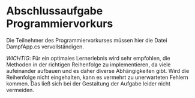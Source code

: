﻿# Abschlussaufgabe Programmiervorkurs

Die Teilnehmer des Programmiervorkurses müssen hier die Datei DampfApp.cs vervollständigen.

*WICHTIG*: Für ein optimales Lernerlebnis wird sehr empfohlen, die Methoden in der richtigen Reihenfolge zu implementieren, 
da viele aufeinander aufbauen und es daher diverse Abhängigkeiten gibt. 
Wird die Reihenfolge nicht eingehalten, kann es vermehrt zu unerwarteten Fehlern kommen.
Das ließ sich bei der Gestaltung der Aufgabe leider nicht vermeiden. 